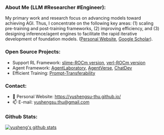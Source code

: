 ### About Me (LLM #Researcher #Engineer):
My primary work and research focus on advancing models toward achieving AGI. Thus, I concentrate on the following key areas: (1) scaling pre-training and post-training frameworks, (2) improving efficiency, and (3) designing inference/agent engines to facilitate the rapid iterative development of foundation models. ([Personal Website](https://yushengsu-thu.github.io), [Google Scholar](https://scholar.google.com/citations?user=xwy6Va4AAAAJ)). 

### Open Source Projects: 
* Support RL Framework: [slime-ROCm version](https://github.com/yushengsu-thu/slime), [verl-ROCm version](https://github.com/yushengsu-thu/verl)
* Agent Framework: [AgentLaboratory](https://github.com/SamuelSchmidgall/AgentLaboratory), [AgentVerse](https://github.com/OpenBMB/AgentVerse), [ChatDev](https://github.com/OpenBMB/ChatDev) <!--([BMTools](https://github.com/OpenBMB/BMTools))-->
* Efficient Training: [Prompt-Transferability](https://github.com/thunlp/Prompt-Transferability)

### Contact:
* 💬 Personal Website: https://yushengsu-thu.github.io/
* 📫 E-mail: yushengsu.thu@gmail.com


### Github Stats:
[![yusheng's github stats](https://github-readme-stats.vercel.app/api?username=yushengsu-thu&hide=stars&show=include_all_commits,count_private,prs_merged_percentage&rank_icon=github)](https://github.com/yushengsu-thu/)


<!--
[![yusheng's github stats](https://github-readme-stats.vercel.app/api?username=yushengsu-thu&show_icons=true&count-private=true)](https://github.com/yushengsu-thu/)
-->



<!--| <img align="center" src="https://github-readme-stats.vercel.app/api?username=yushengsu-thu
&layout=compact&count_private=true&show_icons=true&hide_border=true&bg_color=30,e96443,904e95&title_color=fff&text_color=fff" height="200"> | <img align="center" src="https://github-readme-stats.vercel.app/api/top-langs/?username=yushengsu-thu
&layout=compact&theme=radical&hide_border=true&hide=Jupyter%20Notebook&bg_color=30,e96443,904e95&title_color=fff&text_color=fff" height="200"> |
|---------|-------|-->


<!--
More Tortioal:  https://medium.com/starbugs/%E5%A6%82%E4%BD%95%E5%BB%BA%E7%AB%8B%E7%8D%A8%E4%B8%80%E7%84%A1%E4%BA%8C%E7%9A%84-github-profile-%E8%88%87%E4%B8%89%E5%80%8B%E5%BE%88%E9%85%B7%E7%9A%84%E8%A8%AD%E8%A8%88%E5%8F%8A%E6%87%89%E7%94%A8-ef1cbb4b42c1
-->

<!--
**yushengsu-thu/yushengsu-thu** is a ✨ _special_ ✨ repository because its `README.md` (this file) appears on your GitHub profile.

Here are some ideas to get you started:

- 🔭 I’m currently working on ...
- 🌱 I’m currently learning ...
- 👯 I’m looking to collaborate on ...
- 🤔 I’m looking for help with ...
- 💬 Ask me about ...
- 📫 How to reach me: ...
- 😄 Pronouns: ...
- ⚡ Fun fact: ...
-->
